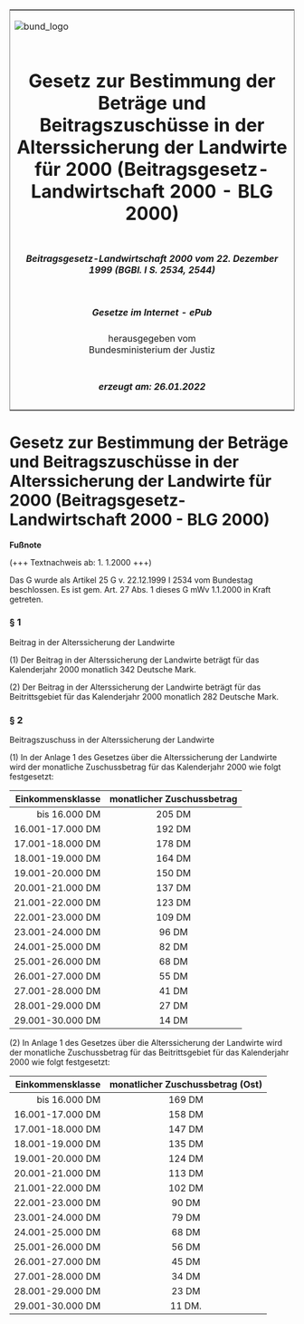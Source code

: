 <span id="DECKBLATT.html"></span>

<table border="0" frame="border" width="100%">

<tr valign="top">

<td align="left">

![bund\_logo](BfJ_2021_Web_de_de.gif)

</td>

<td align="right">

 

</td>

</tr>

<tr align="center" valign="middle">

<td colspan="2">

# Gesetz zur Bestimmung der Beträge und Beitragszuschüsse in der Alterssicherung der Landwirte für 2000 (Beitragsgesetz-Landwirtschaft 2000 - BLG 2000)

</td>

</tr>

<tr align="center" valign="middle">

<td colspan="2">

##### Beitragsgesetz-Landwirtschaft 2000 vom 22. Dezember 1999 (BGBl. I S. 2534, 2544)

</td>

</tr>

<tr align="center" valign="middle">

<td colspan="2">

  
  

##### Gesetze im Internet - ePub  
  
herausgegeben vom  
Bundesministerium der Justiz

</td>

</tr>

<tr align="center" valign="bottom">

<td colspan="2">

  
  

##### erzeugt am: 26.01.2022

</td>

</tr>

</table>

<span id="BJNR254400999.html"></span>

# Gesetz zur Bestimmung der Beträge und Beitragszuschüsse in der Alterssicherung der Landwirte für 2000 (Beitragsgesetz-Landwirtschaft 2000 - BLG 2000)

<div>

  
**Fußnote**

<div class="jnhtml">

<div>

<div class="jurAbsatz">

(+++ Textnachweis ab: 1. 1.2000 +++)

</div>

<div class="jurAbsatz">

  
Das G wurde als Artikel 25 G v. 22.12.1999 I 2534 vom Bundestag
beschlossen. Es ist gem. Art. 27 Abs. 1 dieses G mWv 1.1.2000 in Kraft
getreten.

</div>

</div>

</div>

</div>

<span id="BJNR254400999BJNE000100310.html"></span>

### § 1  
Beitrag in der Alterssicherung der Landwirte

<div>

<div class="jnhtml">

<div>

<div class="jurAbsatz">

(1) Der Beitrag in der Alterssicherung der Landwirte beträgt für das
Kalenderjahr 2000 monatlich 342 Deutsche Mark.

</div>

<div class="jurAbsatz">

(2) Der Beitrag in der Alterssicherung der Landwirte beträgt für das
Beitrittsgebiet für das Kalenderjahr 2000 monatlich 282 Deutsche Mark.

</div>

</div>

</div>

</div>

<span id="BJNR254400999BJNE000200310.html"></span>

### § 2  
Beitragszuschuss in der Alterssicherung der Landwirte

<div>

<div class="jnhtml">

<div>

<div class="jurAbsatz">

(1) In der Anlage 1 des Gesetzes über die Alterssicherung der Landwirte
wird der monatliche Zuschussbetrag für das Kalenderjahr 2000 wie folgt
festgesetzt:  

| Einkommensklasse | monatlicher Zuschussbetrag |
| ---------------: | :------------------------: |
|    bis 16.000 DM |           205 DM           |
| 16.001-17.000 DM |           192 DM           |
| 17.001-18.000 DM |           178 DM           |
| 18.001-19.000 DM |           164 DM           |
| 19.001-20.000 DM |           150 DM           |
| 20.001-21.000 DM |           137 DM           |
| 21.001-22.000 DM |           123 DM           |
| 22.001-23.000 DM |           109 DM           |
| 23.001-24.000 DM |           96 DM            |
| 24.001-25.000 DM |           82 DM            |
| 25.001-26.000 DM |           68 DM            |
| 26.001-27.000 DM |           55 DM            |
| 27.001-28.000 DM |           41 DM            |
| 28.001-29.000 DM |           27 DM            |
| 29.001-30.000 DM |           14 DM            |

  
(2) In Anlage 1 des Gesetzes über die Alterssicherung der Landwirte wird
der monatliche Zuschussbetrag für das Beitrittsgebiet für das
Kalenderjahr 2000 wie folgt festgesetzt:  

| Einkommensklasse | monatlicher Zuschussbetrag (Ost) |
| ---------------: | :------------------------------: |
|    bis 16.000 DM |              169 DM              |
| 16.001-17.000 DM |              158 DM              |
| 17.001-18.000 DM |              147 DM              |
| 18.001-19.000 DM |              135 DM              |
| 19.001-20.000 DM |              124 DM              |
| 20.001-21.000 DM |              113 DM              |
| 21.001-22.000 DM |              102 DM              |
| 22.001-23.000 DM |              90 DM               |
| 23.001-24.000 DM |              79 DM               |
| 24.001-25.000 DM |              68 DM               |
| 25.001-26.000 DM |              56 DM               |
| 26.001-27.000 DM |              45 DM               |
| 27.001-28.000 DM |              34 DM               |
| 28.001-29.000 DM |              23 DM               |
| 29.001-30.000 DM |              11 DM.              |

</div>

</div>

</div>

</div>
